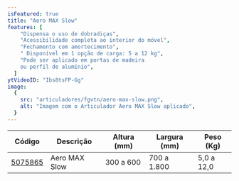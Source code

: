 ```yaml
---
isFeatured: true
title: "Aero MAX Slow"
features: [
    "Dispensa o uso de dobradiças",
    "Acessibilidade completa ao interior do móvel",
    "Fechamento com amortecimento",
    " Disponível em 1 opção de carga: 5 a 12 kg",
    "Pode ser aplicado em portas de madeira
    ou perfil de alumínio",
  ]
ytVideoID: "Ibs8tsFP-Gg"
image:
  {
    src: "articuladores/fgvtn/aero-max-slow.png",
    alt: "Imagem com o Articulador Aero MAX Slow aplicado",
  }
---
```


<table>
    <thead>
      <tr>
        <th>Código</th>
        <th>Descrição</th>
        <th>Altura (mm)</th>
        <th>Largura (mm)</th>
        <th>Peso (Kg)</th>
      </tr>
    </thead>
    <tbody>
      <tr>
        <td><a title="Abrir produto no e-commerce Leo" href="https://www.leomadeiras.com.br/product/prod-3-Articulador_Aero_Max_Slowmotion_300_a_600mm_x_700_a_1800mm_Par_FGVTN?region_id=100100" target="_blank">5075865</a></td>
        <td>Aero MAX Slow</td>
        <td>300 a 600</td>
        <td>700 a 1.800</td>
        <td>5,0 a 12,0</td> 
      </tr>
    </tbody>
  </table>
